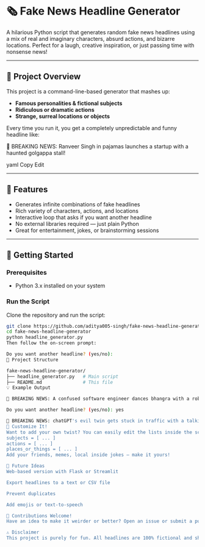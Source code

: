 # 🗞️ Fake News Headline Generator

A hilarious Python script that generates random fake news headlines using a mix of real and imaginary characters, absurd actions, and bizarre locations. Perfect for a laugh, creative inspiration, or just passing time with nonsense news!

---

## 🎯 Project Overview

This project is a command-line-based generator that mashes up:

- **Famous personalities & fictional subjects**
- **Ridiculous or dramatic actions**
- **Strange, surreal locations or objects**

Every time you run it, you get a completely unpredictable and funny headline like:

🛑 BREAKING NEWS: Ranveer Singh in pajamas launches a startup with a haunted golgappa stall!

yaml
Copy
Edit

---

## 🧰 Features

- Generates infinite combinations of fake headlines
- Rich variety of characters, actions, and locations
- Interactive loop that asks if you want another headline
- No external libraries required — just plain Python
- Great for entertainment, jokes, or brainstorming sessions

---

## 🚀 Getting Started

### Prerequisites
- Python 3.x installed on your system

### Run the Script
Clone the repository and run the script:

```bash
git clone https://github.com/aditya005-singh/fake-news-headline-generator.git
cd fake-news-headline-generator
python headline_generator.py
Then follow the on-screen prompt:

Do you want another headline? (yes/no):
📁 Project Structure

fake-news-headline-generator/
├── headline_generator.py   # Main script
├── README.md               # This file
💡 Example Output

🛑 BREAKING NEWS: A confused software engineer dances bhangra with a robot rickshaw driver!

Do you want another headline? (yes/no): yes

🛑 BREAKING NEWS: chatGPT's evil twin gets stuck in traffic with a talking ATM in Bengaluru!
🎨 Customize It!
Want to add your own twist? You can easily edit the lists inside the script:
subjects = [ ... ]
actions = [ ... ]
places_or_things = [ ... ]
Add your friends, memes, local inside jokes — make it yours!

📌 Future Ideas
Web-based version with Flask or Streamlit

Export headlines to a text or CSV file

Prevent duplicates

Add emojis or text-to-speech

🙌 Contributions Welcome!
Have an idea to make it weirder or better? Open an issue or submit a pull request!

⚠️ Disclaimer
This project is purely for fun. All headlines are 100% fictional and should not be taken seriously.
